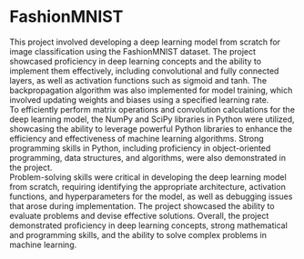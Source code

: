 # FashionMNIST
This project involved developing a deep learning model from scratch for image classification using the FashionMNIST dataset. The project showcased proficiency in deep learning concepts and the ability to implement them effectively, including convolutional and fully connected layers, as well as activation functions such as sigmoid and tanh. The backpropagation algorithm was also implemented for model training, which involved updating weights and biases using a specified learning rate.  
To efficiently perform matrix operations and convolution calculations for the deep learning model, the NumPy and SciPy libraries in Python were utilized, showcasing the ability to leverage powerful Python libraries to enhance the efficiency and effectiveness of machine learning algorithms. Strong programming skills in Python, including proficiency in object-oriented programming, data structures, and algorithms, were also demonstrated in the project.  
Problem-solving skills were critical in developing the deep learning model from scratch, requiring identifying the appropriate architecture, activation functions, and hyperparameters for the model, as well as debugging issues that arose during implementation. The project showcased the ability to evaluate problems and devise effective solutions. Overall, the project demonstrated proficiency in deep learning concepts, strong mathematical and programming skills, and the ability to solve complex problems in machine learning.
